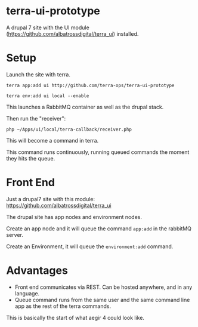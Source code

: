# terra-ui-prototype

A drupal 7 site with the UI module (https://github.com/albatrossdigital/terra_ui) installed.

# Setup

Launch the site with terra.

```
terra app:add ui http://github.com/terra-ops/terra-ui-prototype

terra env:add ui local --enable
````
This launches a RabbitMQ container as well as the drupal stack.

Then run the "receiver":

`php ~/Apps/ui/local/terra-callback/receiver.php`

This will become a command in terra.

This command runs continuously, running queued commands the moment they hits the queue.


# Front End

Just a drupal7 site with this module: https://github.com/albatrossdigital/terra_ui

The drupal site has app nodes and environment nodes.

Create an app node and it will queue the command `app:add` in the rabbitMQ server.

Create an Environment, it will queue the `environment:add` command.

# Advantages

- Front end communicates via REST. Can be hosted anywhere, and in any language.
- Queue command runs from the same user and the same command line app as the rest of the terra commands.

This is basically the start of what aegir 4 could look like.